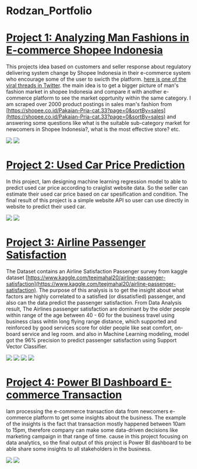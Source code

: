 # Rodzan_Portfolio

# [Project 1: Analyzing Man Fashions in E-commerce Shopee Indonesia](https://github.com/RodzanIskandar/analyzing_man_fashions_in_e-commerce_Shopee_Indonesia)
This projects idea based on customers and seller response about  regulatory delivering system change by Shopee Indonesia in their e-commerce system who encourage some of the user to swicth the platform. [here is one of the viral threads in Twitter](https://twitter.com/ariefghozaly/status/1378040256348319744). the main idea is to get a bigger picture of man's fashion market in shopee Indonesia and compare it with another e-commerce platform to see the market opprtunity within the same category. I am scraped over 2000 product postings in sales man's fashion from [https://shopee.co.id/Pakaian-Pria-cat.33?page=0&sortBy=sales](https://shopee.co.id/Pakaian-Pria-cat.33?page=0&sortBy=sales) and answering some questions like what is the suitable sub-category market for newcomers in Shopee Indonesia?, what is the most effective store? etc.

![](/images/1.png) 
![](/images/2.png)

# [Project 2: Used Car Price Prediction](https://github.com/RodzanIskandar/used_craiglist_car_price_prediction)
In this project, Iam designing machine learning regression model to able to predict used car price according to craiglist website data. So the seller can estimate their used car price based on car spesification and condition. The final result of this project is a simple website API so user can use directly in website to predict their used car.

![](https://github.com/RodzanIskandar/used_craiglist_car_price_prediction/blob/main/images/Api%201.png)
![](https://github.com/RodzanIskandar/used_craiglist_car_price_prediction/blob/main/images/Api%202.png)

# [Project 3: Airline Passenger Satisfaction](https://github.com/RodzanIskandar/Airline_Passenger_satisfaction)
The Dataset contains an Airline Satisfaction Passenger survey from kaggle dataset [https://www.kaggle.com/teejmahal20/airline-passenger-satisfaction](https://www.kaggle.com/teejmahal20/airline-passenger-satisfaction). The purpose of this analysis is to get the insight about what factors are highly correlated to a satisfied (or dissatisfied) passenger, and also can the data predict the passenger satisfaction. 
From Data Analysis result, The Airlines passenger satisfaction are dominant by the older people within range of the age between 40 - 60 for the business travel using business class wihtin long flying range distance, which supported and reinforced by good services score for older people like seat comfort, on-board service and leg room. and also in Machine Learning modeling, model got the 96% precision to predict passenger satisfaction using Support Vector Classifier.

![](https://github.com/RodzanIskandar/Airline_Passenger_satisfaction/blob/main/images/Data_Analysis1.png)
![](https://github.com/RodzanIskandar/Airline_Passenger_satisfaction/blob/main/images/Data_Analysis2.png)
![](https://github.com/RodzanIskandar/Airline_Passenger_satisfaction/blob/main/images/ML2.png)
![](https://github.com/RodzanIskandar/Airline_Passenger_satisfaction/blob/main/images/ML3.png)

# [Project 4: Power BI Dashboard E-commerce Transaction](https://github.com/RodzanIskandar/PowerBI_dashboard_e-commerce_transaction)
Iam processing the e-commerce transaction data from newcomers e-commerce platform to get some insights about the business. The example of the insights is the fact that transaction mostly happened between 10am to 15pm, therefore company can make some data-driven decisions like marketing campaign in that range of time. cause in this project focusing on data analytics, so the final output of this project is Power BI dashboard to be able share some insights to all stakeholders in the business.

![](https://github.com/RodzanIskandar/PowerBI_dashboard_e-commerce_transaction/blob/main/images/ETC_dashboard.jpg)
![](https://github.com/RodzanIskandar/PowerBI_dashboard_e-commerce_transaction/blob/main/images/ETC_dashboard_product1.jpg)

